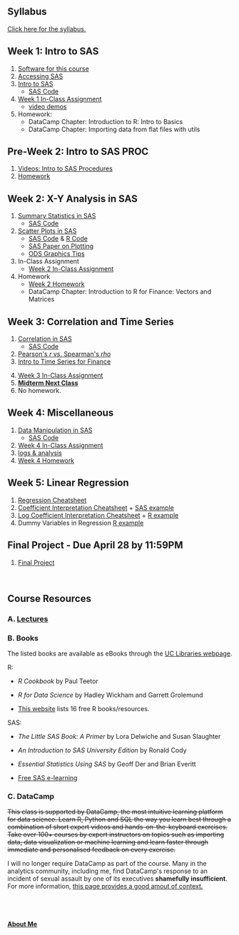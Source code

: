 ## Syllabus
[Click here for the syllabus.](https://mrrisley.github.io/BANA6043/syllabus/BANA5143&6043_001_Risley_v2.pdf)

## Week 1: Intro to SAS
1. [Software for this course](https://mrrisley.github.io/BANA6043/BANA-6043-Software.html)
2. [Accessing SAS](https://mrrisley.github.io/BANA6043/BANA-6043-SAS-Desktop.html)
3. [Intro to SAS](https://mrrisley.github.io/BANA6043/BANA-6043-SAS-Intro.html)
    + [SAS Code](https://mrrisley.github.io/BANA6043/SAS-Code/Week-1-SAS-Intro.txt)
4. [Week 1 In-Class Assignment](https://mrrisley.github.io/BANA6043/BANA-6043-In-Class-Assignment-1.html)
    + [video demos](https://mrrisley.github.io/BANA6043/BANA-6043-In-Class-Assignment-1-videos.html)
5. Homework:
    + DataCamp Chapter: Introduction to R: Intro to Basics
    + DataCamp Chapter: Importing data from flat files with utils

## Pre-Week 2: Intro to SAS PROC
1. [Videos: Intro to SAS Procedures](https://mrrisley.github.io/BANA6043/BANA-6043-intro-sas-procs.html)
2. [Homework](https://mrrisley.github.io/BANA6043/BANA-6043-Homework-pre-2.html)

## Week 2: X-Y Analysis in SAS
1. [Summary Statistics in SAS](https://mrrisley.github.io/BANA6043/BANA-6043-SAS-Summary-Statistics.html)
    + [SAS Code](https://mrrisley.github.io/BANA6043/SAS-Code/Week-1-SAS-Summary-Stats.txt)
2. [Scatter Plots in SAS](https://mrrisley.github.io/BANA6043/BANA-6043-SAS-XY-Scatter.html)
    + [SAS Code](https://mrrisley.github.io/BANA6043/SAS-Code/Week-2-SAS-XY-Scatterplots.txt) & [R Code](https://mrrisley.github.io/BANA6043/R-Code/week-2-export-diamonds.txt)
    + [SAS Paper on Plotting](https://mrrisley.github.io/BANA6043/resources/SASGraphBasics.pdf)
    + [ODS Graphics Tips](https://mrrisley.github.io/BANA6043/resources/ODSGraphicsTips.pdf)
3. In-Class Assignment
    + [Week 2 In-Class Assignment](https://mrrisley.github.io/BANA6043/BANA-6043-In-Class-Assignment-2.html)
4. Homework
    + [Week 2 Homework](https://mrrisley.github.io/BANA6043/BANA-6043-Homework-1.html)
    + DataCamp Chapter: Introduction to R for Finance: Vectors and Matrices

## Week 3: Correlation and Time Series 
1. [Correlation in SAS](https://mrrisley.github.io/BANA6043/BANA-6043-SAS-XY-Corr.html)
    + [SAS Code](https://mrrisley.github.io/BANA6043/SAS-Code/Week-2-SAS-XY-Correlation.txt)
2. [Pearson's *r* vs. Spearman's *rho*](https://mrrisley.github.io/BANA6043/R-Code/r-v-rho.R)
3. [Intro to Time Series for Finance](https://mrrisley.github.io/BANA6043/R-Code/r-finance.R)

<!--
2. [Data Manipulation in SAS](https://mrrisley.github.io/BANA6043/BANA-6043-SAS-Data-Manipulation.html)
    + [SAS Code](https://mrrisley.github.io/BANA6043/SAS-Code/Week-2-SAS-Data-Manipulation.txt)
4. [Segmenting Data in SAS](https://mrrisley.github.io/BANA6043/BANA-6043-SAS-Segmentation.html)
+ [Week 2 Homework](https://mrrisley.github.io/BANA6043/BANA-6043-Homework-2.html)
-->

<!--
+ [Week 3 In-Class Assignment](https://mrrisley.github.io/BANA6043/BANA-6043-In-Class-Assignment-3.html)
+ **No Homework**
+ DataCamp Chapter: Introduction to R: Matrix
-->

4. [Week 3 In-Class Assignment](https://mrrisley.github.io/BANA6043/BANA-6043-In-Class-Assignment-3-v2.html)
5. [**Midterm Next Class**](https://mrrisley.github.io/BANA6043/BANA-6043-midterm-guidelines.html)
6. No homework.

## Week 4: Miscellaneous
1. [Data Manipulation in SAS](https://mrrisley.github.io/BANA6043/BANA-6043-SAS-Data-Manipulation.html)
    + [SAS Code](https://mrrisley.github.io/BANA6043/SAS-Code/Week-2-SAS-Data-Manipulation.txt)
2. [Week 4 In-Class Assignment](https://mrrisley.github.io/BANA6043/BANA-6043-In-Class-Assignment-Week-4.html)
3. [logs & analysis](https://mrrisley.github.io/BANA6043/R-Code/r-logs.R)
4. [Week 4 Homework](https://mrrisley.github.io/BANA6043/BANA-6043-Homework-2b.html)

<!--
+ **No In-Class Assignment**
+ [Week 4 Homework](https://mrrisley.github.io/BANA6043/BANA-6043-Homework-3.html)
+ DataCamp Chapter: Introduction to R: data frames
+ DataCamp Chapter: Data Analysis in R, the data.table Way: novice
-->

## Week 5: Linear Regression
1. [Regression Cheatsheet](https://mrrisley.github.io/BANA6043/resources/regression-cheatsheet.pdf)
2. [Coefficient Interpretation Cheatsheet](https://mrrisley.github.io/BANA6043/resources/coef-interpret-cheatsheet-2.pdf) + [SAS example](https://mrrisley.github.io/BANA6043/SAS-Code/Week-6-SAS-Reg.txt)
3. [Log Coefficient Interpretation Cheatsheet](https://mrrisley.github.io/BANA6043/resources/log-coef-interpret-cheatsheet.pdf) + [R example](https://mrrisley.github.io/BANA6043/R-Code/r-reg-diamonds.R)
4. Dummy Variables in Regression [R example](https://mrrisley.github.io/BANA6043/R-Code/r-reg-insectsprays.R)

## Final Project - Due April 28 by 11:59PM
1. [Final Project](https://mrrisley.github.io/BANA6043/bana6043-final-v2.html)


<!--
+ [Week 6 In-Class Assignment](https://mrrisley.github.io/BANA6043/BANA-6043-In-Class-Assignment-5.html)
+ Project due by end of next class meeting time. **We will not meet next week.**
+ +1% on final project if [couse evaluation](https://evaluation.uc.edu) response rate > 90%
## Final Project - Due March 2 at 4:50PM
1. [Final Outline and Rubric](https://mrrisley.github.io/BANA6043/BANA-6043-Final.html)
-->

<br>

## Course Resources

### A. [Lectures](https://mrrisley.github.io/BANA6043/bana6043-lecture-list.html)

### B. Books

The listed books are available as eBooks through the [UC Libraries webpage](https://www.libraries.uc.edu/).

R:

   + *R Cookbook* by Paul Teetor
    
   + *R for Data Science* by Hadley Wickham and Garrett Grolemund
   
   + [This website](http://cmdlinetips.com/2018/01/free-online-resources-books-to-learn-r-and-data-science/) lists 16 free R books/resources.

SAS:

   + *The Little SAS Book: A Primer* by Lora Delwiche and Susan Slaughter
   
   + *An Introduction to SAS University Edition* by Ronald Cody
   
   + *Essential Statistics Using SAS* by Geoff Der and Brian Everitt
   
   + [Free SAS e-learning](https://www.sas.com/en_us/learn/academic-programs/resources/free-sas-e-learning.html)

### C. DataCamp  

~~This class is supported by DataCamp, the most intuitive learning platform for data science. Learn R, Python and SQL the way you learn best through a combination of short expert videos and hands-on-the-keyboard exercises. Take over 100+ courses by expert instructors on topics such as importing data, data visualization or machine learning and learn faster through immediate and personalised feedback on every exercise.~~

I will no longer require DataCamp as part of the course. Many in the analytics community, including me, find DataCamp's response to an incident of sexual assault by one of its executives **shamefully insufficient**. For more information, [this page provides a good amout of context.](https://dhavide.github.io/a-note-to-our-commuity-on-building-trust.html)

<br><br>

#### [About Me](https://mrrisley.github.io/BANA6043/MRR-CV.pdf)
